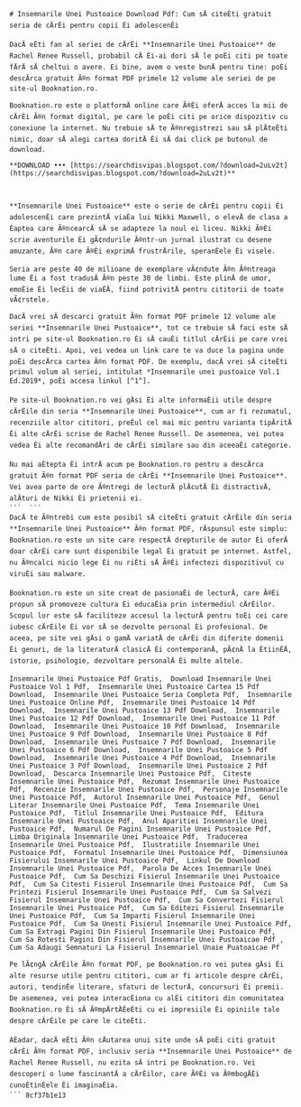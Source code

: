 
 ``` 
# Insemnarile Unei Pustoaice Download Pdf: Cum sÄ citeÈti gratuit seria de cÄrÈi pentru copii Èi adolescenÈi
  
DacÄ eÈti fan al seriei de cÄrÈi **Insemnarile Unei Pustoaice** de Rachel Renee Russell, probabil cÄ Èi-ai dori sÄ le poÈi citi pe toate fÄrÄ sÄ cheltui o avere. Ei bine, avem o veste bunÄ pentru tine: poÈi descÄrca gratuit Ã®n format PDF primele 12 volume ale seriei de pe site-ul Booknation.ro.
  
Booknation.ro este o platformÄ online care Ã®Èi oferÄ acces la mii de cÄrÈi Ã®n format digital, pe care le poÈi citi pe orice dispozitiv cu conexiune la internet. Nu trebuie sÄ te Ã®nregistrezi sau sÄ plÄteÈti nimic, doar sÄ alegi cartea doritÄ Èi sÄ dai click pe butonul de download.
 
**DOWNLOAD ••• [https://searchdisvipas.blogspot.com/?download=2uLv2t](https://searchdisvipas.blogspot.com/?download=2uLv2t)**


  
**Insemnarile Unei Pustoaice** este o serie de cÄrÈi pentru copii Èi adolescenÈi care prezintÄ viaÈa lui Nikki Maxwell, o elevÄ de clasa a Èaptea care Ã®ncearcÄ sÄ se adapteze la noul ei liceu. Nikki Ã®Èi scrie aventurile Èi gÃ¢ndurile Ã®ntr-un jurnal ilustrat cu desene amuzante, Ã®n care Ã®Èi exprimÄ frustrÄrile, speranÈele Èi visele.
  
Seria are peste 40 de milioane de exemplare vÃ¢ndute Ã®n Ã®ntreaga lume Èi a fost tradusÄ Ã®n peste 30 de limbi. Este plinÄ de umor, emoÈie Èi lecÈii de viaÈÄ, fiind potrivitÄ pentru cititorii de toate vÃ¢rstele.
  
DacÄ vrei sÄ descarci gratuit Ã®n format PDF primele 12 volume ale seriei **Insemnarile Unei Pustoaice**, tot ce trebuie sÄ faci este sÄ intri pe site-ul Booknation.ro Èi sÄ cauÈi titlul cÄrÈii pe care vrei sÄ o citeÈti. Apoi, vei vedea un link care te va duce la pagina unde poÈi descÄrca cartea Ã®n format PDF. De exemplu, dacÄ vrei sÄ citeÈti primul volum al seriei, intitulat *Insemnarile unei pustoaice Vol.1 Ed.2019*, poÈi accesa linkul [^1^].
  
Pe site-ul Booknation.ro vei gÄsi Èi alte informaÈii utile despre cÄrÈile din seria **Insemnarile Unei Pustoaice**, cum ar fi rezumatul, recenziile altor cititori, preÈul cel mai mic pentru varianta tipÄritÄ Èi alte cÄrÈi scrise de Rachel Renee Russell. De asemenea, vei putea vedea Èi alte recomandÄri de cÄrÈi similare sau din aceeaÈi categorie.
  
Nu mai aÈtepta Èi intrÄ acum pe Booknation.ro pentru a descÄrca gratuit Ã®n format PDF seria de cÄrÈi **Insemnarile Unei Pustoaice**. Vei avea parte de ore Ã®ntregi de lecturÄ plÄcutÄ Èi distractivÄ, alÄturi de Nikki Èi prietenii ei.
 ```  ``` 
DacÄ te Ã®ntrebi cum este posibil sÄ citeÈti gratuit cÄrÈile din seria **Insemnarile Unei Pustoaice** Ã®n format PDF, rÄspunsul este simplu: Booknation.ro este un site care respectÄ drepturile de autor Èi oferÄ doar cÄrÈi care sunt disponibile legal Èi gratuit pe internet. Astfel, nu Ã®ncalci nicio lege Èi nu riÈti sÄ Ã®Èi infectezi dispozitivul cu viruÈi sau malware.
  
Booknation.ro este un site creat de pasionaÈi de lecturÄ, care Ã®Èi propun sÄ promoveze cultura Èi educaÈia prin intermediul cÄrÈilor. Scopul lor este sÄ faciliteze accesul la lecturÄ pentru toÈi cei care iubesc cÄrÈile Èi vor sÄ se dezvolte personal Èi profesional. De aceea, pe site vei gÄsi o gamÄ variatÄ de cÄrÈi din diferite domenii Èi genuri, de la literaturÄ clasicÄ Èi contemporanÄ, pÃ¢nÄ la ÈtiinÈÄ, istorie, psihologie, dezvoltare personalÄ Èi multe altele.
 
Insemnarile Unei Pustoaice Pdf Gratis,  Download Insemnarile Unei Pustoaice Vol 1 Pdf,  Insemnarile Unei Pustoaice Cartea 15 Pdf Download,  Insemnarile Unei Pustoaice Seria Completa Pdf,  Insemnarile Unei Pustoaice Online Pdf,  Insemnarile Unei Pustoaice 14 Pdf Download,  Insemnarile Unei Pustoaice 13 Pdf Download,  Insemnarile Unei Pustoaice 12 Pdf Download,  Insemnarile Unei Pustoaice 11 Pdf Download,  Insemnarile Unei Pustoaice 10 Pdf Download,  Insemnarile Unei Pustoaice 9 Pdf Download,  Insemnarile Unei Pustoaice 8 Pdf Download,  Insemnarile Unei Pustoaice 7 Pdf Download,  Insemnarile Unei Pustoaice 6 Pdf Download,  Insemnarile Unei Pustoaice 5 Pdf Download,  Insemnarile Unei Pustoaice 4 Pdf Download,  Insemnarile Unei Pustoaice 3 Pdf Download,  Insemnarile Unei Pustoaice 2 Pdf Download,  Descarca Insemnarile Unei Pustoaice Pdf,  Citeste Insemnarile Unei Pustoaice Pdf,  Rezumat Insemnarile Unei Pustoaice Pdf,  Recenzie Insemnarile Unei Pustoaice Pdf,  Personaje Insemnarile Unei Pustoaice Pdf,  Autorul Insemnarile Unei Pustoaice Pdf,  Genul Literar Insemnarile Unei Pustoaice Pdf,  Tema Insemnarile Unei Pustoaice Pdf,  Titlul Insemnarile Unei Pustoaice Pdf,  Editura Insemnarile Unei Pustoaice Pdf,  Anul Aparitiei Insemnarile Unei Pustoaice Pdf,  Numarul De Pagini Insemnarile Unei Pustoaice Pdf,  Limba Originala Insemnarile Unei Pustoaice Pdf,  Traducerea Insemnarile Unei Pustoaice Pdf,  Ilustratiile Insemnarile Unei Pustoaice Pdf,  Formatul Insemnarile Unei Pustoaice Pdf,  Dimensiunea Fisierului Insemnarile Unei Pustoaice Pdf,  Linkul De Download Insemnarile Unei Pustoaice Pdf,  Parola De Acces Insemnarile Unei Pustoaice Pdf,  Cum Sa Deschizi Fisierul Insemnarile Unei Pustoaice Pdf,  Cum Sa Citesti Fisierul Insemnarile Unei Pustoaice Pdf,  Cum Sa Printezi Fisierul Insemnarile Unei Pustoaice Pdf,  Cum Sa Salvezi Fisierul Insemnarile Unei Pustoaice Pdf,  Cum Sa Convertezi Fisierul Insemnarile Unei Pustoaice Pdf,  Cum Sa Editezi Fisierul Insemnarile Unei Pustoaice Pdf,  Cum Sa Imparti Fisierul Insemnarile Unei Pustoaice Pdf,  Cum Sa Unesti Fisierul Insemnarile Unei Pustoaice Pdf,  Cum Sa Extragi Pagini Din Fisierul Insemnarile Unei Pustoaice Pdf,  Cum Sa Rotesti Pagini Din Fisierul Insemnarile Unei Pustoaicae Pdf ,  Cum Sa Adaugi Semnaturi La Fisierul Insemnariel Unaie Puatoaicae Pf
  
Pe lÃ¢ngÄ cÄrÈile Ã®n format PDF, pe Booknation.ro vei putea gÄsi Èi alte resurse utile pentru cititori, cum ar fi articole despre cÄrÈi, autori, tendinÈe literare, sfaturi de lecturÄ, concursuri Èi premii. De asemenea, vei putea interacÈiona cu alÈi cititori din comunitatea Booknation.ro Èi sÄ Ã®mpÄrtÄÈeÈti cu ei impresiile Èi opiniile tale despre cÄrÈile pe care le citeÈti.
  
AÈadar, dacÄ eÈti Ã®n cÄutarea unui site unde sÄ poÈi citi gratuit cÄrÈi Ã®n format PDF, inclusiv seria **Insemnarile Unei Pustoaice** de Rachel Renee Russell, nu ezita sÄ intri pe Booknation.ro. Vei descoperi o lume fascinantÄ a cÄrÈilor, care Ã®Èi va Ã®mbogÄÈi cunoÈtinÈele Èi imaginaÈia.
 ``` 8cf37b1e13
 
